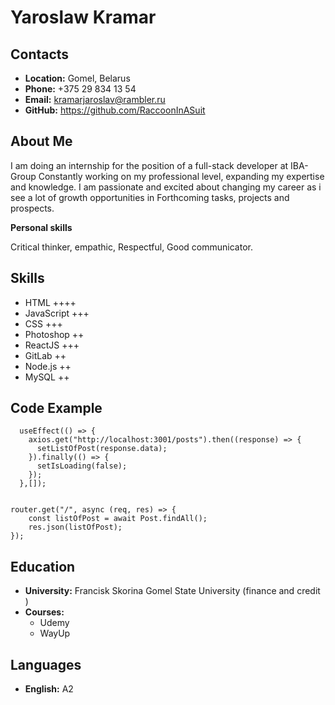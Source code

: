 # **Yaroslaw Kramar**

 ## **Contacts**
* **Location:** Gomel, Belarus
* **Phone:** +375 29 834 13 54
* **Email:** kramarjaroslav@rambler.ru
* **GitHub:** https://github.com/RaccoonInASuit

## **About Me**
I am doing an internship for the position of a full-stack developer at IBA-Group
Constantly working on my professional level, expanding my expertise and knowledge. I am passionate and excited about
changing my career as i see a lot of growth opportunities in Forthcoming tasks, projects and prospects.

**Personal skills**

Critical thinker, empathic, Respectful, Good communicator.

## **Skills**
* HTML ++++ 
* JavaScript +++ 
* CSS +++
* Photoshop ++ 
* ReactJS +++ 
* GitLab ++
* Node.js ++ 
* MySQL ++

## **Code Example**
```angular2html
  useEffect(() => {
    axios.get("http://localhost:3001/posts").then((response) => {
      setListOfPost(response.data);
    }).finally(() => {
      setIsLoading(false);
    });
  },[]);


router.get("/", async (req, res) => {
    const listOfPost = await Post.findAll();
    res.json(listOfPost);
});
```

## **Education**
* **University:** Francisk Skorina Gomel State University (finance and credit
  )
* **Courses:**
    + Udemy
    + WayUp

## **Languages**
* **English:** A2




